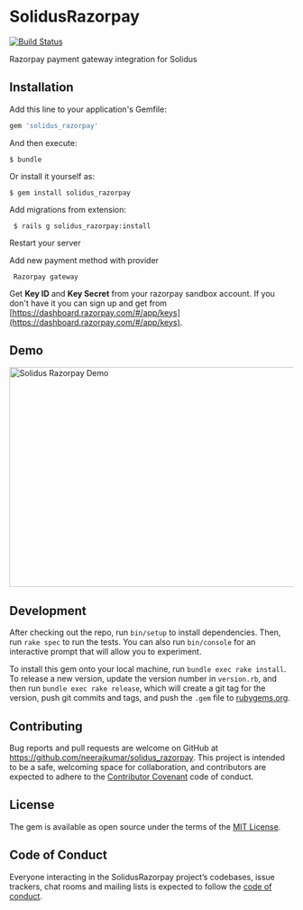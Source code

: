 # SolidusRazorpay

[![Build Status](https://travis-ci.com/neerajkumar/solidus-razorpay.svg?token=hpvApXPJ3wPwF1L1F3TL&branch=master)](https://travis-ci.com/neerajkumar/solidus-razorpay)

Razorpay payment gateway integration for Solidus


## Installation

Add this line to your application's Gemfile:

```ruby
gem 'solidus_razorpay'
```

And then execute:

    $ bundle

Or install it yourself as:

    $ gem install solidus_razorpay

Add migrations from extension:

     $ rails g solidus_razorpay:install

Restart your server

Add new payment method with provider

     Razorpay gateway

Get **Key ID** and **Key Secret** from your razorpay sandbox account. If you don't have it you can sign up and get from
[https://dashboard.razorpay.com/#/app/keys](https://dashboard.razorpay.com/#/app/keys).

## Demo

<img src="app/assets/images/solidus-razorpay.gif" alt="Solidus Razorpay Demo" width="740" height="390" class='img-responsive'>

## Development

After checking out the repo, run `bin/setup` to install dependencies. Then, run `rake spec` to run the tests. You can also run `bin/console` for an interactive prompt that will allow you to experiment.

To install this gem onto your local machine, run `bundle exec rake install`. To release a new version, update the version number in `version.rb`, and then run `bundle exec rake release`, which will create a git tag for the version, push git commits and tags, and push the `.gem` file to [rubygems.org](https://rubygems.org).

## Contributing

Bug reports and pull requests are welcome on GitHub at https://github.com/neerajkumar/solidus_razorpay. This project is intended to be a safe, welcoming space for collaboration, and contributors are expected to adhere to the [Contributor Covenant](http://contributor-covenant.org) code of conduct.

## License

The gem is available as open source under the terms of the [MIT License](https://opensource.org/licenses/MIT).

## Code of Conduct

Everyone interacting in the SolidusRazorpay project’s codebases, issue trackers, chat rooms and mailing lists is expected to follow the [code of conduct](https://github.com/neerajkumar/solidus_razorpay/blob/master/CODE_OF_CONDUCT.md).
